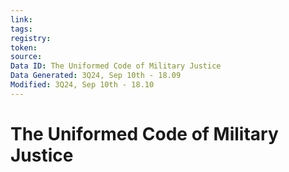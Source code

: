 ```yaml
---
link:
tags: 
registry:
token:
source:
Data ID: The Uniformed Code of Military Justice
Data Generated: 3Q24, Sep 10th - 18.09
Modified: 3Q24, Sep 10th - 18.10
---
```


# The Uniformed Code of Military Justice